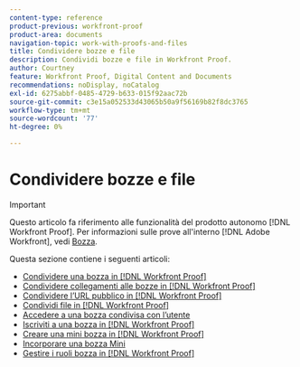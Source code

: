 ```yaml
---
content-type: reference
product-previous: workfront-proof
product-area: documents
navigation-topic: work-with-proofs-and-files
title: Condividere bozze e file
description: Condividi bozze e file in Workfront Proof.
author: Courtney
feature: Workfront Proof, Digital Content and Documents
recommendations: noDisplay, noCatalog
exl-id: 6275abbf-0485-4729-b633-015f92aac72b
source-git-commit: c3e15a052533d43065b50a9f56169b82f8dc3765
workflow-type: tm+mt
source-wordcount: '77'
ht-degree: 0%

---
```


# Condividere bozze e file

>[!IMPORTANT]
>
>Questo articolo fa riferimento alle funzionalità del prodotto autonomo [!DNL Workfront Proof]. Per informazioni sulle prove all&#39;interno [!DNL Adobe Workfront], vedi [Bozza](../../../review-and-approve-work/proofing/proofing.md).

Questa sezione contiene i seguenti articoli:

* [Condividere una bozza in [!DNL Workfront Proof]](../../../workfront-proof/wp-work-proofsfiles/share-proofs-and-files/share-proof.md)
* [Condividere collegamenti alle bozze in [!DNL Workfront Proof]](../../../workfront-proof/wp-work-proofsfiles/share-proofs-and-files/share-proof-links.md)
* [Condividere l’URL pubblico in [!DNL Workfront Proof]](../../../workfront-proof/wp-work-proofsfiles/share-proofs-and-files/share-public-url.md)
* [Condividi file in [!DNL Workfront Proof]](../../../workfront-proof/wp-work-proofsfiles/share-proofs-and-files/share-files.md)
* [Accedere a una bozza condivisa con l’utente](../../../workfront-proof/wp-work-proofsfiles/share-proofs-and-files/access-proofs-shared-with-you.md)
* [Iscriviti a una bozza in [!DNL Workfront Proof]](../../../workfront-proof/wp-work-proofsfiles/share-proofs-and-files/subscribe-to-proof.md)
* [Creare una mini bozza in [!DNL Workfront Proof]](../../../workfront-proof/wp-work-proofsfiles/share-proofs-and-files/create-mini-proof.md)
* [Incorporare una bozza Mini](../../../workfront-proof/wp-work-proofsfiles/share-proofs-and-files/embed-mini-proof.md)
* [Gestire i ruoli bozza in [!DNL Workfront Proof]](../../../workfront-proof/wp-work-proofsfiles/share-proofs-and-files/manage-proof-roles.md)
